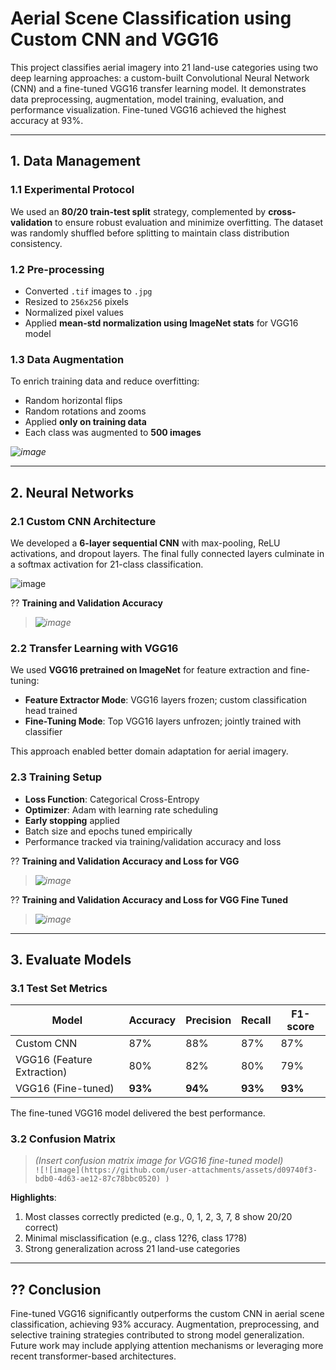 # Aerial Scene Classification using Custom CNN and VGG16

This project classifies aerial imagery into 21 land-use categories using two deep learning approaches: a custom-built Convolutional Neural Network (CNN) and a fine-tuned VGG16 transfer learning model. It demonstrates data preprocessing, augmentation, model training, evaluation, and performance visualization. Fine-tuned VGG16 achieved the highest accuracy at 93%.

---

## 1. Data Management

### 1.1 Experimental Protocol
We used an **80/20 train-test split** strategy, complemented by **cross-validation** to ensure robust evaluation and minimize overfitting. The dataset was randomly shuffled before splitting to maintain class distribution consistency.

### 1.2 Pre-processing
- Converted `.tif` images to `.jpg`
- Resized to `256x256` pixels
- Normalized pixel values
- Applied **mean-std normalization using ImageNet stats** for VGG16 model

### 1.3 Data Augmentation
To enrich training data and reduce overfitting:
- Random horizontal flips
- Random rotations and zooms
- Applied **only on training data**
- Each class was augmented to **500 images**

*![image](https://github.com/user-attachments/assets/c9474e9e-9c66-4947-b2f8-800bfab84b59)*

---

## 2. Neural Networks

### 2.1 Custom CNN Architecture

We developed a **6-layer sequential CNN** with max-pooling, ReLU activations, and dropout layers. The final fully connected layers culminate in a softmax activation for 21-class classification.

![image](https://github.com/user-attachments/assets/fe793361-df3d-4557-92d0-d1e26a9e03f6)


?? **Training and Validation Accuracy**
> *![image](https://github.com/user-attachments/assets/e9da9d37-26ad-4998-8821-4cf9fdc34645)*  


### 2.2 Transfer Learning with VGG16

We used **VGG16 pretrained on ImageNet** for feature extraction and fine-tuning:
- **Feature Extractor Mode**: VGG16 layers frozen; custom classification head trained
- **Fine-Tuning Mode**: Top VGG16 layers unfrozen; jointly trained with classifier

This approach enabled better domain adaptation for aerial imagery.

### 2.3 Training Setup

- **Loss Function**: Categorical Cross-Entropy
- **Optimizer**: Adam with learning rate scheduling
- **Early stopping** applied
- Batch size and epochs tuned empirically
- Performance tracked via training/validation accuracy and loss

?? **Training and Validation Accuracy and Loss for VGG**
> *![image](https://github.com/user-attachments/assets/d0fd8300-3155-48c0-b00f-825711f5d52e)*

?? **Training and Validation Accuracy and Loss for VGG Fine Tuned**
> *![image](https://github.com/user-attachments/assets/88a6f9c1-9da5-49ed-985c-358c3646e35a)*  

---

## 3. Evaluate Models

### 3.1 Test Set Metrics

| Model                    | Accuracy | Precision | Recall | F1-score |
|--------------------------|----------|-----------|--------|----------|
| Custom CNN               | 87%      | 88%       | 87%    | 87%      |
| VGG16 (Feature Extraction) | 80%    | 82%       | 80%    | 79%      |
| VGG16 (Fine-tuned)       | **93%**  | **94%**   | **93%**| **93%**  |

The fine-tuned VGG16 model delivered the best performance.

### 3.2 Confusion Matrix

> *(Insert confusion matrix image for VGG16 fine-tuned model)*  
`![![image](https://github.com/user-attachments/assets/d09740f3-bdb0-4d63-ae12-87c78bbc0520)
)`

**Highlights**:
1. Most classes correctly predicted (e.g., 0, 1, 2, 3, 7, 8 show 20/20 correct)
2. Minimal misclassification (e.g., class 12?6, class 17?8)
3. Strong generalization across 21 land-use categories

---

## ?? Conclusion

Fine-tuned VGG16 significantly outperforms the custom CNN in aerial scene classification, achieving 93% accuracy. Augmentation, preprocessing, and selective training strategies contributed to strong model generalization. Future work may include applying attention mechanisms or leveraging more recent transformer-based architectures.
